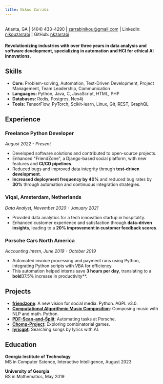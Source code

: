 ```yaml
---
title: Nikou Zarrabi
---
```

###### 
Atlanta, GA | (404) 433-4290 | <a href="mailto:zarrabinikou@gmail.com">zarrabinikou@gmail.com</a> | 
LinkedIn: <a href="https://www.linkedin.com/in/nikouzarrabi/">nikouzarrabi</a> | 
GitHub: <a href="https://github.com/nkzarrabi">nkzarrabi</a>


#### Revolutionizing industries with over three years in data analysis and software development, specializing in automation and HCI for ethical AI innovations.

## Skills
- **Core:** Problem-solving, Automation, Test-Driven Development, Project Management, Team Leadership, Communication
- **Languages:** Python, Java, C, JavaScript, HTML, PHP
- **Databases:** Redis, Postgres, Neo4j
- **Tools:** TensorFlow, PyTorch, Scikit-learn, Linux, Git, REST, GraphQL

## Experience

### Freelance Python Developer
*August 2022 - Present*
- Developed software solutions and contributed to open-source projects.
- Enhanced "FriendZone", a Django-based social platform, with new features and **CI/CD pipelines**.
- Reduced bugs and improved data integrity through **test-driven development**.
- **Increased deployment frequency by 40%** and reduced bug rates by **30%** through automation and continuous integration strategies.

### Viqal, Amsterdam, Netherlands
*Data Analyst, November 2020 - January 2021*
- Provided data analytics for a tech innovation startup in hospitality.
- Enhanced customer experience and satisfaction through **data-driven insights**, leading to a **20% improvement in customer feedback scores**.

### Porsche Cars North America
*Accounting Intern, June 2019 - October 2019*
- Automated invoice processing and payment runs using Python, integrating Python scripts with VBA for efficiency.
- This automation helped interns save **3 hours per day**, translating to a **bold**37.5% increase in productivity**.

## Projects
- **[friendzone](https://github.com/kerkeslager/friendzone)**: A new vision for social media. Python. AGPL v3.0.
- **[Computational Algorithmic Music Composition](https://github.com/username/Computational-Algorithmic-Music-Composition)**: Composing music with NLP and math. Python.
- **[PDF-Scan-and-Split](https://github.com/username/PDF-Scan-and-Split)**: Automating tasks at Porsche.
- **[Chomp-Project](https://github.com/username/Chomp-Project)**: Exploring combinatorial games.
- **[lyricgpt](https://github.com/username/lyricgpt)**: Searching songs by lyrics with AI.


## Education
**Georgia Institute of Technology**  
MS in Computer Science, Interactive Intelligence, August 2023

**University of Georgia**  
BS in Mathematics, May 2019

